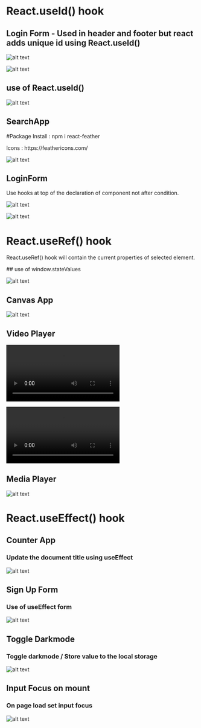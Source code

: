 <h1> React.useId() hook </h1>

## Login Form - Used in header and footer but react adds unique id using React.useId()

![alt text](image-2.png)

![alt text](image-1.png)

## use of React.useId()

![alt text](image.png)

## SearchApp

<p>#Package Install : npm i react-feather</p>
<p>Icons : https://feathericons.com/</p>

![alt text](image-3.png)

## LoginForm

<p> Use hooks at top of the declaration of component not after condition. </p>

![alt text](image-4.png)

![alt text](image-5.png)

<h1> React.useRef() hook </h1>

<p>React.useRef() hook will contain the current properties of selected element. </p>
## use of window.stateValues

![alt text](image-6.png)

## Canvas App

![alt text](image-7.png)

## Video Player

<video controls src="src/02_useRef-hook/03_videoplayer/VideoPlayer_Initial.mp4"></video>

<video controls src="src/02_useRef-hook/03_videoplayer/VideoPlayer_After_Speed.mp4"></video>

## Media Player

![alt text](image-8.png)

<h1> React.useEffect() hook </h1>

## Counter App

<h3>Update the document title using useEffect</h3>

![alt text](image-10.png)

## Sign Up Form

<h3>Use of useEffect form</h3>

![alt text](image-9.png)

## Toggle Darkmode

<h3>Toggle darkmode / Store value to the local storage</h3>

![alt text](image-11.png)

## Input Focus on mount

<h3>On page load set input focus</h3>

![alt text](image-12.png)
